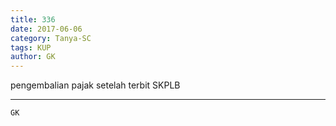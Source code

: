 ```yaml
---
title: 336
date: 2017-06-06
category: Tanya-SC
tags: KUP
author: GK
---
```


pengembalian pajak setelah terbit SKPLB

---



`GK`
